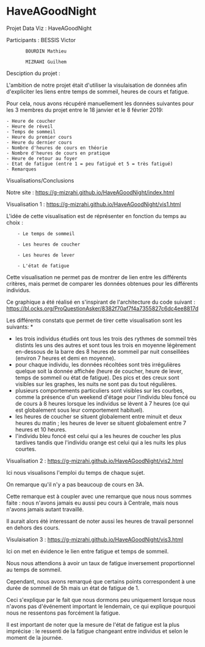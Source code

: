 # HaveAGoodNight
Projet Data Viz : HaveAGoodNight


Participants : BESSIS Victor

	       BOURDIN Mathieu
	       
	       MIZRAHI Guilhem
	       
			   
Desciption du projet :


L'ambition de notre projet était d'utiliser la visulaisation de données afin d'expliciter les liens entre temps de sommeil, heures de cours et fatigue.

Pour cela, nous avons récupéré manuellement les données suivantes pour les 3 membres du projet entre le 18 janvier et le 8 février 2019:

    - Heure de coucher
    - Heure de réveil
    - Temps de sommeil
    - Heure du premier cours
    - Heure du dernier cours
    - Nombre d'heures de cours en théorie
    - Nombre d'heures de cours en pratique
    - Heure de retour au foyer
    - Etat de fatigue (entre 1 = peu fatigué et 5 = très fatigué)
    - Remarques


Visualisations/Conclusions


Notre site : https://g-mizrahi.github.io/HaveAGoodNight/index.html


Visualisation 1 : https://g-mizrahi.github.io/HaveAGoodNight/vis1.html


L'idée de cette visualisation est de réprésenter en fonction du temps au choix :

		- Le temps de sommeil
		
		- Les heures de coucher
		
		- Les heures de lever
		
		- L'état de fatigue
		
		
Cette visualisation ne permet pas de montrer de lien entre les différents critères, mais permet de comparer les données obtenues pour les différents individus.

Ce graphique a été réalisé en s'inspirant de l'architecture du code suivant :
https://bl.ocks.org/ProQuestionAsker/8382f70af7f4a7355827c6dc4ee8817d

Les différents constats que permet de tirer cette visualisation sont les suivants: *
- les trois individus étudiés ont tous les trois des rythmes de sommeil très distints les uns des autres et sont tous les trois en moyenne légèrement en-dessous de la barre des 8 heures de sommeil par nuit conseillées (environ 7 heures et demi en moyenne). 
- pour chaque individu, les données récoltées sont très irrégulières quelque soit la donnée affichée (heure de coucher, heure de lever, temps de sommeil ou état de fatigue). Des pics et des creux sont visibles sur les graphes, les nuits ne sont pas du tout régulières.
- plusieurs comportements particuliers sont  visibles sur les courbes, comme la présence d'un weekend d'étage pour l'individu bleu foncé ou de cours à 8 heures lorsque les individus se lèvent à 7 heures (ce qui est globalement sous leur comportement habituel).
- les heures de coucher se situent globalement entre minuit et deux heures du matin ; les heures de lever se situent globalement entre 7 heures et 10 heures.
- l'individu bleu foncé est celui qui a les heures de coucher les plus tardives tandis que l'individu orange est celui qui a les nuits les plus courtes.


Visualisation 2 : https://g-mizrahi.github.io/HaveAGoodNight/vis2.html


Ici nous visualisons l'emploi du temps de chaque sujet. 

On remarque qu'il n'y a pas beaucoup de cours en 3A.

Cette remarque est à coupler avec une remarque que nous nous sommes faite : nous n'avons jamais eu aussi peu cours à Centrale, mais nous n'avons jamais autant travaillé.

Il aurait alors été interessant de noter aussi les heures de travail personnel en dehors des cours.


Visulaisation 3 : https://g-mizrahi.github.io/HaveAGoodNight/vis3.html


Ici on met en évidence le lien entre fatigue et temps de sommeil.

Nous nous attendions à avoir un taux de fatigue inversement proportionnel au temps de sommeil.

Cependant, nous avons remarqué que certains points correspondent à une durée de sommeil de 5h mais un état de fatigue de 1.

Ceci s'explique par le fait que nous dormons peu uniquement lorsque nous n'avons pas d'événement important le lendemain, ce qui explique pourquoi nous ne ressentons pas forcément la fatigue.

Il est important de noter que la mesure de l'état de fatigue est la plus imprécise : le ressenti de la fatigue changeant entre individus et selon le moment de la journée.
